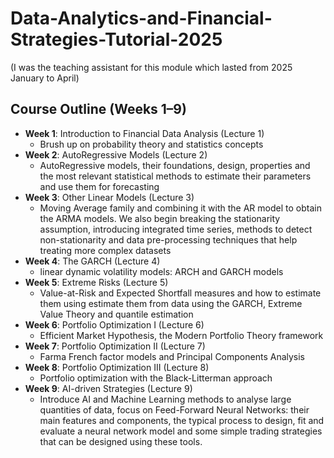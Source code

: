 # Data-Analytics-and-Financial-Strategies-Tutorial-2025
(I was the teaching assistant for this module which lasted from 2025 January to April)
## Course Outline (Weeks 1–9)

- **Week 1**: Introduction to Financial Data Analysis (Lecture 1)
  - Brush up on probability theory and statistics concepts
- **Week 2**: AutoRegressive Models (Lecture 2)
  - AutoRegressive models, their foundations, design, properties and the most relevant statistical methods to estimate their parameters and use them for forecasting
- **Week 3**: Other Linear Models (Lecture 3)
  - Moving Average family and combining it with the AR model to obtain the ARMA models. We also begin breaking the stationarity assumption, introducing integrated time series, methods to detect non-stationarity and data pre-processing techniques that help treating more complex datasets
- **Week 4**: The GARCH (Lecture 4)
  - linear dynamic volatility models: ARCH and GARCH models
- **Week 5**: Extreme Risks (Lecture 5)
  - Value-at-Risk and Expected Shortfall measures and how to estimate them using estimate them from data using the GARCH, Extreme Value Theory and quantile estimation
- **Week 6**: Portfolio Optimization I (Lecture 6)
  - Efficient Market Hypothesis, the Modern Portfolio Theory framework
- **Week 7**: Portfolio Optimization II (Lecture 7)
  - Farma French factor models and Principal Components Analysis
- **Week 8**: Portfolio Optimization III (Lecture 8)
  - Portfolio optimization with the Black-Litterman approach
- **Week 9**: AI-driven Strategies (Lecture 9)
  - Introduce AI and Machine Learning methods to analyse large quantities of data, focus on Feed-Forward Neural Networks: their main features and components, the typical process to design, fit and evaluate a neural network model and some simple trading strategies that can be designed using these tools.
